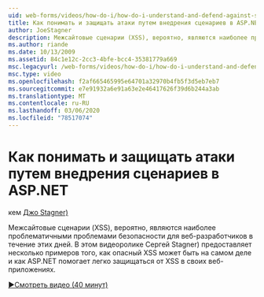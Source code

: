 ```yaml
---
uid: web-forms/videos/how-do-i/how-do-i-understand-and-defend-against-script-injection-attacks-in-aspnet
title: Как понимать и защищать атаки путем внедрения сценариев в ASP.NET | Документация Майкрософт
author: JoeStagner
description: Межсайтовые сценарии (XSS), вероятно, являются наиболее проблематичными проблемами безопасности для веб-разработчиков в течение этих дней. В этом видеоролике Джо Stagner) Pro корпорации Майкрософт...
ms.author: riande
ms.date: 10/13/2009
ms.assetid: 84c1e12c-2cc3-4bfe-bcc4-35381779a669
msc.legacyurl: /web-forms/videos/how-do-i/how-do-i-understand-and-defend-against-script-injection-attacks-in-aspnet
msc.type: video
ms.openlocfilehash: f2af665465995e64701a32970b4fb5f3d5eb7eb7
ms.sourcegitcommit: e7e91932a6e91a63e2e46417626f39d6b244a3ab
ms.translationtype: MT
ms.contentlocale: ru-RU
ms.lasthandoff: 03/06/2020
ms.locfileid: "78517074"
---
```

# <a name="how-do-i-understand-and-defend-against-script-injection-attacks-in-aspnet"></a>Как понимать и защищать атаки путем внедрения сценариев в ASP.NET

кем [Джо Stagner)](https://github.com/JoeStagner)

Межсайтовые сценарии (XSS), вероятно, являются наиболее проблематичными проблемами безопасности для веб-разработчиков в течение этих дней. В этом видеоролике Сергей Stagner) предоставляет несколько примеров того, как опасный XSS может быть на самом деле и как ASP.NET помогает легко защищаться от XSS в своих веб-приложениях.

[&#9654;Смотреть видео (40 минут)](https://channel9.msdn.com/Blogs/ASP-NET-Site-Videos/how-do-i-understand-and-defend-against-script-injection-attacks-in-aspnet)
